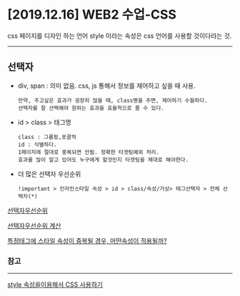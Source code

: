 [2019.12.16] WEB2 수업-CSS
=========
css 페이지를 디자인 하는 언어
style 이라는 속성은 css 언어를 사용할 것이다라는 것.
***
## 선택자
* div, span : 의미 없음. css, js 통해서 정보를 제어하고 싶을 때 사용.
    ```
    만약, 주고싶은 효과가 굉장히 많을 때, class명을 주면, 제어하기 수월하다.
    선택자를 잘 선택해야 원하는 효과을 효율적으로 줄 수 있다.
    ```

*  id > class > 태그명 

    ```
    class : 그룸핑,포괄적
    id : 식별하다.
    1페이지에 절대로 중복되면 안됨. 정확한 타겟팅예외 처리.
    효과를 많이 알고 있어도 누구에게 할것인지 타겟팅을 제대로 해야한다.
    ```
* 더 많은 선택자 우선순위
    ```
    !important > 인라인스타일 속성 > id > class/속성/가상> 태그선택자 > 전체 선택자(*) 
    ```
[선택자우선순위](https://webclub.tistory.com/m/407)

[선택자우선순위 계산](https://opentutorials.org/module/484/4149)

[특정태그에 스타일 속성이 중복될 경우, 어떤속성이 적용될까?](https://jess2.tistory.com/m/111)

### 참고
***
[style 속성을이용해서 CSS 사용하기](https://opentutorials.org/course/3085/18789)
